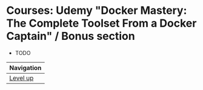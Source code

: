 # Courses: Udemy "Docker Mastery: The Complete Toolset From a Docker Captain" / Bonus section #

* TODO

| Navigation               |
| ------------------------ |
| [Level up](../README.md) |
